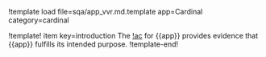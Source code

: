!template load file=sqa/app_vvr.md.template app=Cardinal category=cardinal

!template! item key=introduction
The [!ac](VVR) for {{app}} provides evidence that {{app}} fulfills its intended purpose.
!template-end!
